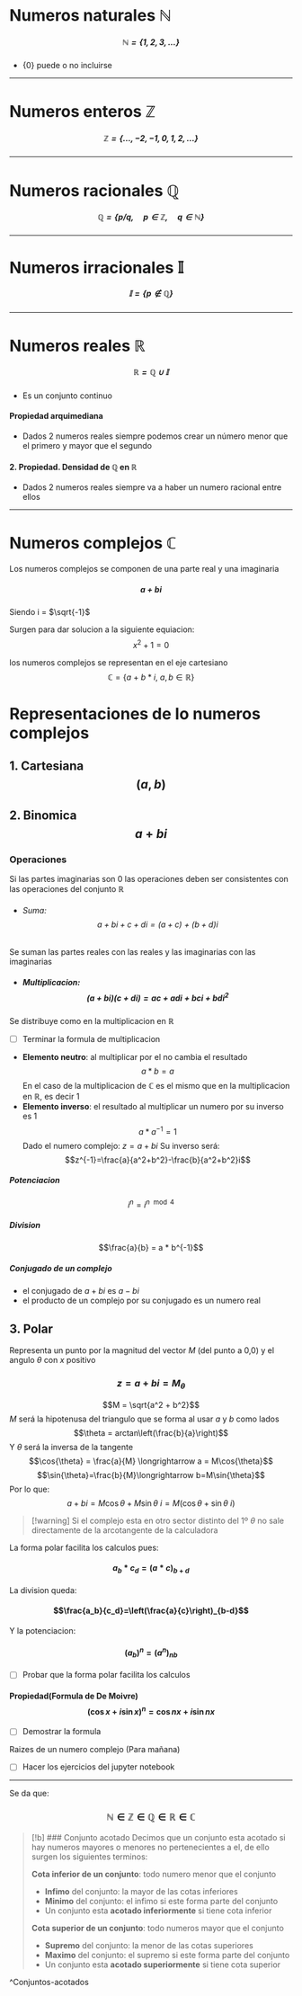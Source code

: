 # Numeros naturales $\pmb{\mathbb{N}}$
##### $$\mathbb{N}=\{1,2,3,...\}$$
- $\{0\}$ puede o no incluirse
---
# Numeros enteros $\pmb{\mathbb{Z}}$
##### $$\mathbb{Z}=\{...,-2, -1, 0, 1, 2, ...\}$$
---
# Numeros racionales $\pmb{\mathbb{Q}}$
##### $$\mathbb{Q}=\{ p/q,\quad p\in\mathbb{Z},\quad q\in\mathbb{N}\}$$
---
# Numeros irracionales $\pmb{\mathbb{I}}$
##### $$\mathbb{I}=\{p\notin\mathbb{Q}\}$$
---
# Numeros reales $\pmb{\mathbb{R}}$
##### $$\mathbb{R}=\mathbb{Q}\cup\mathbb{I}$$
- Es un conjunto continuo
#### Propiedad arquimediana
- Dados 2 numeros reales siempre podemos crear un número menor que el primero y mayor que el segundo
#### 2. Propiedad. Densidad de $\mathbb{Q}$ en $\mathbb{R}$
- Dados 2 numeros reales siempre va a haber un numero racional entre ellos
---

# Numeros complejos $\pmb{\mathbb{C}}$
Los numeros complejos se componen de una parte real y una imaginaria
##### $$a+bi$$
Siendo i = $\sqrt{-1}$

Surgen para dar solucion a la siguiente equiacion:
$$x^2+1=0$$

los numeros complejos se representan en el eje cartesiano $$\mathbb{C}=\{a\ +\ b*i,\ a,b \in \mathbb{R}\}$$
# Representaciones de lo numeros complejos
## 1. Cartesiana $$(a,b)$$
## 2. Binomica $$a + bi$$

### Operaciones
Si las partes imaginarias son 0 las operaciones deben ser consistentes con las operaciones del conjunto $\mathbb{R}$
- ###### Suma: $$a+bi+c+di= (a+c)\ +\ (b+d)i$$
Se suman las partes reales con las reales y las imaginarias con las imaginarias

- ##### Multiplicacion: $$(a + bi)(c + di) = ac + adi + bci + bd i^2$$
Se distribuye como en la multiplicacion en $\mathbb{R}$
- [ ] Terminar la formula de multiplicacion
- **Elemento neutro**: al multiplicar por el no cambia el resultado$$a*b = a$$En el caso de la multiplicacion de $\mathbb{C}$ es el mismo que en la multiplicacion en $\mathbb{R}$, es decir $1$
- **Elemento inverso**: el resultado al multiplicar un numero por su inverso es $1$$$a*a^{-1} = 1$$Dado el numero complejo: $z=a+bi$
  Su inverso será: $$z^{-1}=\frac{a}{a^2+b^2}-\frac{b}{a^2+b^2}i$$ 
##### Potenciacion
$$i^n = i^{n\mod 4}$$ 

##### Division
$$\frac{a}{b} = a * b^{-1}$$


##### Conjugado de un complejo
- el conjugado de $a + bi$ es $a - bi$
- el producto de un complejo por su conjugado es un numero real


## 3. Polar 
Representa un punto por la magnitud del vector $M$ (del punto a 0,0) y el angulo $\theta$ con $x$ positivo
### $$z = a + bi = M_\theta$$
$$M = \sqrt{a^2 + b^2}$$$M$ será la hipotenusa del triangulo que se forma al usar $a$ y $b$ como lados
$$\theta = arctan\left(\frac{b}{a}\right)$$Y $\theta$ será la inversa de la tangente
$$\cos{\theta} = \frac{a}{M} \longrightarrow a = M\cos{\theta}$$
$$\sin{\theta}=\frac{b}{M}\longrightarrow b=M\sin{\theta}$$Por lo que:$$a+bi = M\cos{\theta}+M\sin{\theta}\ i=M(\cos{\theta}+\sin{\theta}\ i) $$
> [!warning] Si el complejo esta en otro sector distinto del 1º $\theta$ no sale directamente de la arcotangente de la calculadora

La forma polar facilita los calculos pues:
#### $$a_b *c_d=(a*c)_{b+d}$$
La division queda: 
#### $$\frac{a_b}{c_d}=\left(\frac{a}{c}\right)_{b-d}$$
Y la potenciacion: 
#### $$(a_b)^n=(a^n)_{nb}$$
- [ ] Probar que la forma polar facilita los calculos
#### Propiedad(Formula de De Moivre)$$\left(\cos{x}+i\sin{x}\right)^n=\cos{nx}+i\sin{nx}$$
- [ ] Demostrar la formula

Raizes de un numero complejo (Para mañana)

- [ ] Hacer los ejercicios del jupyter notebook

---

Se da que:
### $$\mathbb{N}\in\mathbb{Z}\in\mathbb{Q}\in\mathbb{R}\in\mathbb{C}$$

> [!b] ### Conjunto acotado
>Decimos que un conjunto esta acotado si hay numeros mayores o menores no pertenecientes a el, de ello surgen los siguientes terminos:
>
> **Cota inferior de un conjunto**: todo numero menor que el conjunto
>- **Infimo** del conjunto: la mayor de las cotas inferiores
>- **Minimo** del conjunto: el infimo si este forma parte del conjunto
>- Un conjunto esta **acotado inferiormente** si tiene cota inferior 
>
> **Cota superior de un conjunto**: todo numeros mayor que el conjunto
>- **Supremo** del conjunto: la menor de las cotas superiores
>- **Maximo** del conjunto: el supremo si este forma parte del conjunto
>- Un conjunto esta **acotado superiormente** si tiene cota superior

^Conjuntos-acotados




